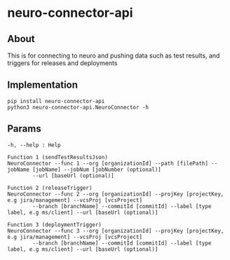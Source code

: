 # neuro-connector-api
## About
This is for connecting to neuro and pushing data such as test results, and triggers for releases and deployments
## Implementation
```
pip install neuro-connector-api
python3 neuro-connector-api.NeuroConnector -h
```

## Params
```
-h, --help : Help

Function 1 (sendTestResultsJson) 
NeuroConnector --func 1 --org [organizationId] --path [filePath] --jobName [jobName] --jobNum [jobNumber (optional)]
        --url [baseUrl (optional)]

Function 2 (releaseTrigger)
NeuroConnector --func 2 --org [organizationId] --projKey [projectKey, e.g jira/management] --vcsProj [vcsProject]
        --branch [branchName] --commitId [commitId] --label [type label, e.g ms/client] --url [baseUrl (optional)]
 
Function 3 (deploymentTrigger)
NeuroConnector --func 3 --org [organizationId] --projKey [projectKey, e.g jira/management] --vcsProj [vcsProject]
        --branch [branchName] --commitId [commitId] --label [type label, e.g ms/client] --url [baseUrl (optional)] 
